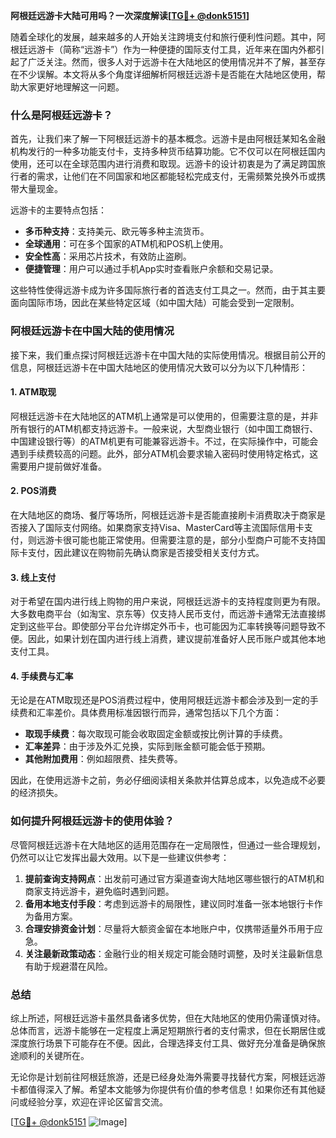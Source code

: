 **阿根廷远游卡大陆可用吗？一次深度解读[[TG💪+ @donk5151](https://t.me/s/donk5151)]**

随着全球化的发展，越来越多的人开始关注跨境支付和旅行便利性问题。其中，阿根廷远游卡（简称“远游卡”）作为一种便捷的国际支付工具，近年来在国内外都引起了广泛关注。然而，很多人对于远游卡在大陆地区的使用情况并不了解，甚至存在不少误解。本文将从多个角度详细解析阿根廷远游卡是否能在大陆地区使用，帮助大家更好地理解这一问题。

### 什么是阿根廷远游卡？

首先，让我们来了解一下阿根廷远游卡的基本概念。远游卡是由阿根廷某知名金融机构发行的一种多功能支付卡，支持多种货币结算功能。它不仅可以在阿根廷国内使用，还可以在全球范围内进行消费和取现。远游卡的设计初衷是为了满足跨国旅行者的需求，让他们在不同国家和地区都能轻松完成支付，无需频繁兑换外币或携带大量现金。

远游卡的主要特点包括：

- **多币种支持**：支持美元、欧元等多种主流货币。
- **全球通用**：可在多个国家的ATM机和POS机上使用。
- **安全性高**：采用芯片技术，有效防止盗刷。
- **便捷管理**：用户可以通过手机App实时查看账户余额和交易记录。

这些特性使得远游卡成为许多国际旅行者的首选支付工具之一。然而，由于其主要面向国际市场，因此在某些特定区域（如中国大陆）可能会受到一定限制。

### 阿根廷远游卡在中国大陆的使用情况

接下来，我们重点探讨阿根廷远游卡在中国大陆的实际使用情况。根据目前公开的信息，阿根廷远游卡在中国大陆地区的使用情况大致可以分为以下几种情形：

#### 1. **ATM取现**
阿根廷远游卡在大陆地区的ATM机上通常是可以使用的，但需要注意的是，并非所有银行的ATM机都支持远游卡。一般来说，大型商业银行（如中国工商银行、中国建设银行等）的ATM机更有可能兼容远游卡。不过，在实际操作中，可能会遇到手续费较高的问题。此外，部分ATM机会要求输入密码时使用特定格式，这需要用户提前做好准备。

#### 2. **POS消费**
在大陆地区的商场、餐厅等场所，阿根廷远游卡是否能直接刷卡消费取决于商家是否接入了国际支付网络。如果商家支持Visa、MasterCard等主流国际信用卡支付，则远游卡很可能也能正常使用。但需要注意的是，部分小型商户可能不支持国际卡支付，因此建议在购物前先确认商家是否接受相关支付方式。

#### 3. **线上支付**
对于希望在国内进行线上购物的用户来说，阿根廷远游卡的支持程度则更为有限。大多数电商平台（如淘宝、京东等）仅支持人民币支付，而远游卡通常无法直接绑定到这些平台。即使部分平台允许绑定外币卡，也可能因为汇率转换等问题导致不便。因此，如果计划在国内进行线上消费，建议提前准备好人民币账户或其他本地支付工具。

#### 4. **手续费与汇率**
无论是在ATM取现还是POS消费过程中，使用阿根廷远游卡都会涉及到一定的手续费和汇率差价。具体费用标准因银行而异，通常包括以下几个方面：
- **取现手续费**：每次取现可能会收取固定金额或按比例计算的手续费。
- **汇率差异**：由于涉及外汇兑换，实际到账金额可能会低于预期。
- **其他附加费用**：例如超限费、挂失费等。

因此，在使用远游卡之前，务必仔细阅读相关条款并估算总成本，以免造成不必要的经济损失。

### 如何提升阿根廷远游卡的使用体验？

尽管阿根廷远游卡在大陆地区的适用范围存在一定局限性，但通过一些合理规划，仍然可以让它发挥出最大效用。以下是一些建议供参考：

1. **提前查询支持网点**：出发前可通过官方渠道查询大陆地区哪些银行的ATM机和商家支持远游卡，避免临时遇到问题。
2. **备用本地支付手段**：考虑到远游卡的局限性，建议同时准备一张本地银行卡作为备用方案。
3. **合理安排资金计划**：尽量将大额资金留在本地账户中，仅携带适量外币用于应急。
4. **关注最新政策动态**：金融行业的相关规定可能会随时调整，及时关注最新信息有助于规避潜在风险。

### 总结

综上所述，阿根廷远游卡虽然具备诸多优势，但在大陆地区的使用仍需谨慎对待。总体而言，远游卡能够在一定程度上满足短期旅行者的支付需求，但在长期居住或深度旅行场景下可能存在不便。因此，合理选择支付工具、做好充分准备是确保旅途顺利的关键所在。

无论你是计划前往阿根廷旅游，还是已经身处海外需要寻找替代方案，阿根廷远游卡都值得深入了解。希望本文能够为你提供有价值的参考信息！如果你还有其他疑问或经验分享，欢迎在评论区留言交流。

[[TG💪+ @donk5151](https://t.me/s/donk5151) ![Image](https://i.postimg.cc/rwNCRYN7/Snipaste-2025-04-30-17-27-05.png)]
